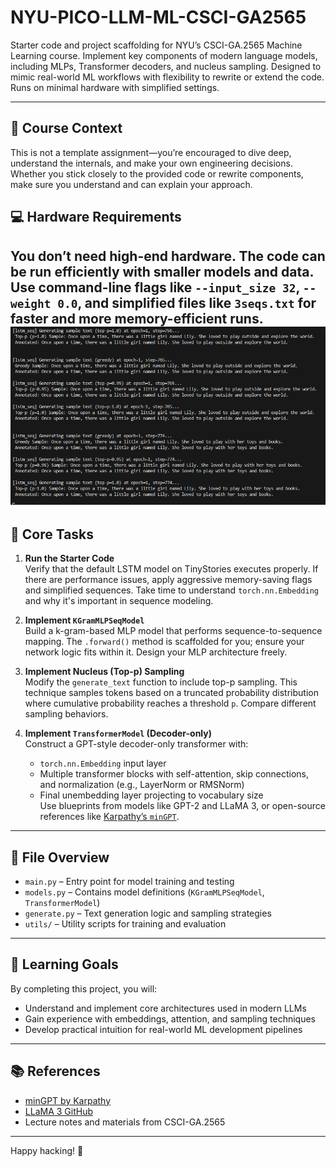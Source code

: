 # NYU-PICO-LLM-ML-CSCI-GA2565

Starter code and project scaffolding for NYU’s CSCI-GA.2565 Machine Learning course. Implement key components of modern language models, including MLPs, Transformer decoders, and nucleus sampling. Designed to mimic real-world ML workflows with flexibility to rewrite or extend the code. Runs on minimal hardware with simplified settings.

---

## 🧠 Course Context

This is not a template assignment—you’re encouraged to dive deep, understand the internals, and make your own engineering decisions. Whether you stick closely to the provided code or rewrite components, make sure you understand and can explain your approach.

## 💻 Hardware Requirements

You **don’t need high-end hardware**. The code can be run efficiently with smaller models and data. Use command-line flags like `--input_size 32`, `--weight 0.0`, and simplified files like `3seqs.txt` for faster and more memory-efficient runs.
![Sample Script:](./readmeImages/image.png)
---

## 🚀 Core Tasks

1. **Run the Starter Code**  
   Verify that the default LSTM model on TinyStories executes properly. If there are performance issues, apply aggressive memory-saving flags and simplified sequences. Take time to understand `torch.nn.Embedding` and why it's important in sequence modeling.

2. **Implement `KGramMLPSeqModel`**  
   Build a k-gram-based MLP model that performs sequence-to-sequence mapping. The `.forward()` method is scaffolded for you; ensure your network logic fits within it. Design your MLP architecture freely.

3. **Implement Nucleus (Top-p) Sampling**  
   Modify the `generate_text` function to include top-p sampling. This technique samples tokens based on a truncated probability distribution where cumulative probability reaches a threshold `p`. Compare different sampling behaviors.

4. **Implement `TransformerModel` (Decoder-only)**  
   Construct a GPT-style decoder-only transformer with:
   - `torch.nn.Embedding` input layer
   - Multiple transformer blocks with self-attention, skip connections, and normalization (e.g., LayerNorm or RMSNorm)
   - Final unembedding layer projecting to vocabulary size  
   Use blueprints from models like GPT-2 and LLaMA 3, or open-source references like [Karpathy’s `minGPT`](https://github.com/karpathy/minGPT).

---

## 📁 File Overview

- `main.py` – Entry point for model training and testing
- `models.py` – Contains model definitions (`KGramMLPSeqModel`, `TransformerModel`)
- `generate.py` – Text generation logic and sampling strategies
- `utils/` – Utility scripts for training and evaluation

---

## 🎯 Learning Goals

By completing this project, you will:

- Understand and implement core architectures used in modern LLMs
- Gain experience with embeddings, attention, and sampling techniques
- Develop practical intuition for real-world ML development pipelines

---

## 📚 References

- [minGPT by Karpathy](https://github.com/karpathy/minGPT)
- [LLaMA 3 GitHub](https://github.com/meta-llama/llama3)
- Lecture notes and materials from CSCI-GA.2565

---

Happy hacking! 🚀
